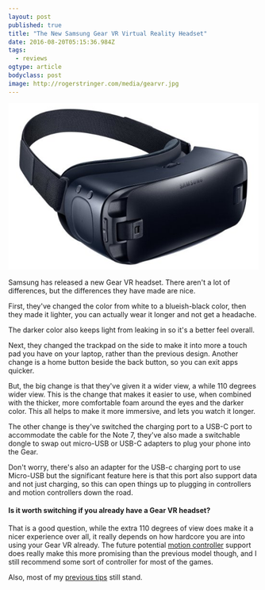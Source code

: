 ```yaml
---
layout: post 
published: true 
title: "The New Samsung Gear VR Virtual Reality Headset" 
date: 2016-08-20T05:15:36.984Z 
tags:
  - reviews
ogtype: article 
bodyclass: post 
image: http://rogerstringer.com/media/gearvr.jpg
---
```


[![The New Samsung Gear VR Virtual Reality Headset](/media/gearvr.jpg)](http://amzn.to/2bsIxz8 )


Samsung has released a new Gear VR headset. There aren't a lot of differences, but the differences they have made are nice.

First, they've changed the color from white to a blueish-black color, then they made it lighter, you can actually wear it longer and not get a headache.

The darker color also keeps light from leaking in so it's a better feel overall.

Next, they changed the trackpad on the side to make it into more a touch pad you have on your laptop, rather than the previous design. Another change is a home button beside the back button, so you can exit apps quicker.

But, the big change is that they've given it a wider view, a while 110 degrees wider view. This is the change that makes it easier to use, when combined with the thicker, more comfortable foam around the eyes and the darker color. This all helps to make it more immersive, and lets you watch it longer.

The other change is they've switched the charging port to a USB-C port to accommodate the cable for the Note 7, they've also made a switchable dongle to swap out micro-USB or USB-C adapters to plug your phone into the Gear.

Don't worry, there's also an adapter for the USB-c charging port to use Micro-USB but the significant feature here is that this port also support data and not just charging, so this can open things up to plugging in controllers and motion controllers down the road.

#### Is it worth switching if you already have a Gear VR headset?

That is a good question, while the extra 110 degrees of view does make it a nicer experience over all, it really depends on how hardcore you are into using your Gear VR already.  The future potential [motion controller](http://www.theverge.com/2016/1/7/10727852/samsung-rink-motion-controllers-gear-vr-ces-2016) support does really make this more promising than the previous model though, and I still recommend some sort of controller for most of the games.

Also, most of my [previous tips](http://rogerstringer.com/2016/05/06/gear-vr-gear/) still stand.